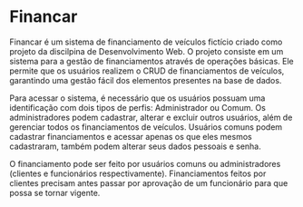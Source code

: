 
# Financar

Financar é um sistema de financiamento de veículos fictício criado como projeto da discilpina de Desenvolvimento Web. O projeto consiste em um sistema para a gestão de financiamentos através de operações básicas. Ele permite que os usuários realizem o CRUD  de financiamentos de veículos, garantindo uma gestão fácil dos elementos presentes na base de dados.

Para acessar o sistema, é necessário que os usuários possuam uma identificação com dois tipos de perfis: Administrador ou Comum. Os administradores podem cadastrar, alterar e excluir outros usuários, além de gerenciar todos os financiamentos de veículos. Usuários comuns podem cadastrar financiamentos e acessar apenas os que eles mesmos cadastraram, também podem alterar seus dados pessoais e senha.

O financiamento pode ser feito por usuários comuns ou administradores (clientes e funcionários respectivamente). Financiamentos feitos por clientes precisam antes passar por aprovação de um funcionário para que possa se tornar vigente.